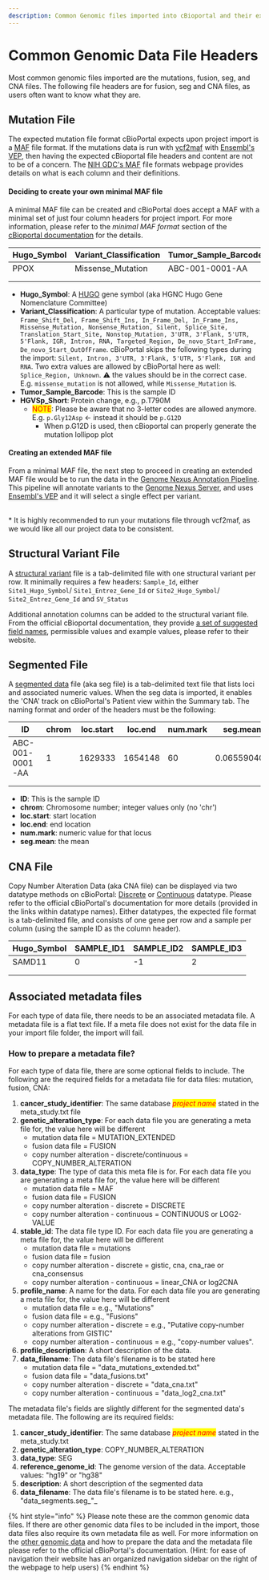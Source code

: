 ```yaml
---
description: Common Genomic files imported into cBioportal and their expected headers
---
```


# Common Genomic Data File Headers

Most common genomic files imported are the mutations, fusion, seg, and CNA files. The following file headers are for fusion, seg and CNA files, as users often want to know what they are.

## Mutation File

The expected mutation file format cBioPortal expects upon project import is a [MAF](https://docs.gdc.cancer.gov/Data/File\_Formats/MAF\_Format/) file format. If the mutations data is run with [vcf2maf](https://github.com/mskcc/vcf2maf) with [Ensembl's VEP](http://useast.ensembl.org/info/docs/tools/vep/index.html), then having the expected cBioportal file headers and content are not to be of a concern. The [NIH GDC's MAF](https://docs.gdc.cancer.gov/Data/File\_Formats/MAF\_Format/#protected-maf-file-structure) file formats webpage provides details on what is each column and their definitions.

#### Deciding to create your own minimal MAF file

A minimal MAF file can be created and cBioPortal does accept a MAF with a minimal set of just four column headers for project import. For more information, please refer to the _minimal MAF format_ section of the [cBioportal documentation](https://docs.cbioportal.org/5.1-data-loading/data-loading/file-formats#minimal-maf-format) for the details.&#x20;

<table><thead><tr><th>Hugo_Symbol</th><th>Variant_Classification</th><th width="224">Tumor_Sample_Barcode</th><th>HGVSp_Short</th></tr></thead><tbody><tr><td>PPOX</td><td>Missense_Mutation</td><td>ABC-001-0001-AA</td><td>p.R168H</td></tr><tr><td></td><td></td><td></td><td></td></tr><tr><td></td><td></td><td></td><td></td></tr></tbody></table>

* **Hugo\_Symbol**: A [HUGO](https://www.genenames.org/) gene symbol (aka HGNC Hugo Gene Nomenclature Committee)
* **Variant\_Classification**: A particular type of mutation. Acceptable values: `Frame_Shift_Del, Frame_Shift_Ins, In_Frame_Del, In_Frame_Ins, Missense_Mutation, Nonsense_Mutation, Silent, Splice_Site, Translation_Start_Site, Nonstop_Mutation, 3'UTR, 3'Flank, 5'UTR, 5'Flank, IGR, Intron, RNA, Targeted_Region, De_novo_Start_InFrame, De_novo_Start_OutOfFrame`. cBioPortal skips the following types during the import: `Silent, Intron, 3'UTR, 3'Flank, 5'UTR, 5'Flank, IGR and RNA`. Two extra values are allowed by cBioPortal here as well: `Splice_Region, Unknown`. ⚠️ the values should be in the correct case. E.g. `missense_mutation` is not allowed, while `Missense_Mutation` is.&#x20;
* **Tumor\_Sample**_**\_**_**Barcode**: This is the sample ID
* **HGVSp\_Short**: Protein change, e.g., p.T790M
  * <mark style="color:red;">NOTE</mark>: Please be aware that no 3-letter codes are allowed anymore.  \
    E.g. `p.Gly12Asp` <- instead it should be `p.G12D`
    * When p.G12D is used, then cBioportal can properly generate the mutation lollipop plot

#### Creating an extended MAF file

From a minimal MAF file, the next step to proceed in creating an extended MAF file would be to run the data in the [Genome Nexus Annotation Pipeline](https://github.com/genome-nexus/genome-nexus-annotation-pipeline). This pipeline will annotate variants to the [Genome Nexus Server](https://genomenexus.org/), and uses [Ensembl's VEP](http://useast.ensembl.org/info/docs/tools/vep/index.html) and it will select a single effect per variant.&#x20;

\
\* It is highly recommended to run your mutations file through vcf2maf, as we would like all our project data to be consistent.

## Structural Variant File

A [structural variant](https://docs.cbioportal.org/file-formats/#structural-variant-data) file is a tab-delimited file with one structural variant per row. It minimally requires a few headers: `Sample_Id`, either `Site1_Hugo_Symbol`/ `Site1_Entrez_Gene_Id` or `Site2_Hugo_Symbol`/ `Site2_Entrez_Gene_Id` and `SV_Status`

Additional annotation columns can be added to the structural variant file. From the official cBioportal documentation, they provide [a set of suggested field names](https://docs.cbioportal.org/file-formats/#data-file-9), permissible values and example values, please refer to their website.

## Segmented File

A [segmented data](https://docs.cbioportal.org/5.1-data-loading/data-loading/file-formats#segmented-data) file (aka seg file) is a tab-delimited text file that lists loci and associated numeric values. When the seg data is imported, it enables the 'CNA' track on cBioPortal's Patient view within the Summary tab. The naming format and order of the headers must be the following:

<table><thead><tr><th width="245">ID</th><th width="150">chrom</th><th>loc.start</th><th>loc.end</th><th>num.mark</th><th>seg.mean</th></tr></thead><tbody><tr><td>ABC-001-0001-AA</td><td>1</td><td>1629333</td><td>1654148</td><td>60</td><td>0.065590407</td></tr><tr><td></td><td></td><td></td><td></td><td></td><td></td></tr><tr><td></td><td></td><td></td><td></td><td></td><td></td></tr></tbody></table>

* **ID**: This is the sample ID
* **chrom**: Chromosome number; integer values only (no 'chr')
* **loc.start**: start location
* **loc.end**: end location
* **num.mark**: numeric value for that locus
* **seg.mean**: the mean

## CNA File

Copy Number Alteration Data (aka CNA file) can be displayed via two datatype methods on cBioPortal: [Discrete](https://docs.cbioportal.org/5.1-data-loading/data-loading/file-formats#discrete-copy-number-data) or [Continuous](https://docs.cbioportal.org/5.1-data-loading/data-loading/file-formats#continuous-copy-number-data) datatype. Please refer to the official cBioPortal's documentation for more details (provided in the links within datatype names). Either datatypes, the expected file format is a tab-delimited file, and consists of one gene per row and a sample per column (using the sample ID as the column header).

| Hugo\_Symbol | SAMPLE\_ID1 | SAMPLE\_ID2 | SAMPLE\_ID3 |
| ------------ | ----------- | ----------- | ----------- |
| SAMD11       | 0           | -1          | 2           |
|              |             |             |             |
|              |             |             |             |



## Associated metadata files

For each type of data file, there needs to be an associated metadata file. A metadata file is a flat text file. If a meta file does not exist for the data file in your import file folder, the import will fail.

### How to prepare a metadata file?

For each type of data file, there are some optional fields to include. The following are the required fields for a metadata file for data files: mutation, fusion, CNA:

1. **cancer\_study**_**\_**_**identifier**: The same database _<mark style="color:red;">project name</mark>_ stated in the meta\_study.txt file
2. **genetic\_alteration**_**\_**_**type**: For each data file you are generating a meta file for, the value here will be different
   * mutation data file = MUTATION\_EXTENDED
   * fusion data file = FUSION
   * copy number alteration - discrete/continuous = COPY\_NUMBER\_ALTERATION
3. **data\_type**: The type of data this meta file is for. For each data file you are generating a meta file for, the value here will be different
   * mutation data file = MAF
   * fusion data file = FUSION
   * copy number alteration - discrete = DISCRETE
   * copy number alteration - continuous = CONTINUOUS or LOG2-VALUE
4. **stable\_id**: The data file type ID. For each data file you are generating a meta file for, the value here will be different
   * mutation data file = mutations
   * fusion data file = fusion
   * copy number alteration - discrete = gistic, cna, cna\_rae or cna\_consensus
   * copy number alteration - continuous = linear\_CNA or log2CNA
5. **profile\_name**: A name for the data. For each data file you are generating a meta file for, the value here will be different
   * mutation data file = e.g., "Mutations"
   * fusion data file = e.g., "Fusions"
   * copy number alteration - discrete = e.g., "Putative copy-number alterations from GISTIC"
   * copy number alteration - continuous = e.g., "copy-number values".
6. **profile\_description**: A short description of the data.&#x20;
7. **data\_filename**: The data file's filename is to be stated here
   * mutation data file = "data\_mutations\_extended.txt"
   * fusion data file = "data\_fusions.txt"
   * copy number alteration - discrete = "data\_cna.txt"
   * copy number alteration - continuous = "data\_log2\_cna.txt"

The metadata file's fields are slightly different for the segmented data's metadata file. The following are its required fields:

1. **cancer\_study**_**\_**_**identifier**: The same database _<mark style="color:red;">project name</mark>_ stated in the meta\_study.txt
2. **genetic\_alteration**_**\_**_**type**: COPY\_NUMBER\_ALTERATION
3. **data\_type**: SEG
4. **reference\_genome\_id**: The genome version of the data. Acceptable values: "hg19" or "hg38"
5. **description**: A short description of the segmented data
6. **data\_filename**: The data file's filename is to be stated here. e.g., "data\_segments.seg_"_

{% hint style="info" %}
Please note these are the common genomic data files. If there are other genomic data files to be included in the import, those data files also require its own metadata file as well. For more information on the [other genomic data](https://docs.cbioportal.org/file-formats/#expression-data) and how to prepare the data and the metadata file please refer to the official cBioPortal's documentation. (Hint: for ease of navigation their website has an organized navigation sidebar on the right of the webpage to help users)
{% endhint %}
